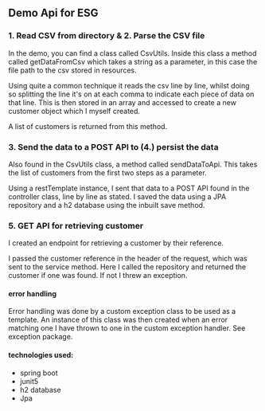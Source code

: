 ## Demo Api for ESG

### 1. Read CSV from directory & 2. Parse the CSV file

In the demo, you can find a class called CsvUtils. Inside this class a method called getDataFromCsv which takes a string as a parameter, in this case the file path to the csv stored in resources.

Using quite a common technique it reads the csv line by line, whilst doing so splitting the line it's on at each comma to indicate each piece of data on that line. This is then stored in an array and accessed to create a new customer object which I myself created.

A list of customers is returned from this method.

### 3. Send the data to a POST API to (4.) persist the data

Also found in the CsvUtils class, a method called sendDataToApi. This takes the list of customers from the first two steps as a parameter.

Using a restTemplate instance, I sent that data to a POST API found in the controller class, line by line as stated. I saved the data using a JPA repository and a h2 database using the inbuilt save method.

### 5. GET API for retrieving customer

I created an endpoint for retrieving a customer by their reference.

I passed the customer reference in the header of the request, which was sent to the service method. Here I called the repository and returned the customer if one was found. If not I threw an exception.


#### error handling

Error handling was done by a custom exception class to be used as a template. An instance of this class was then created when an error matching one I have thrown to one in the custom exception handler. See exception package. 

#### technologies used:

* spring boot
* junit5
* h2 database
* Jpa